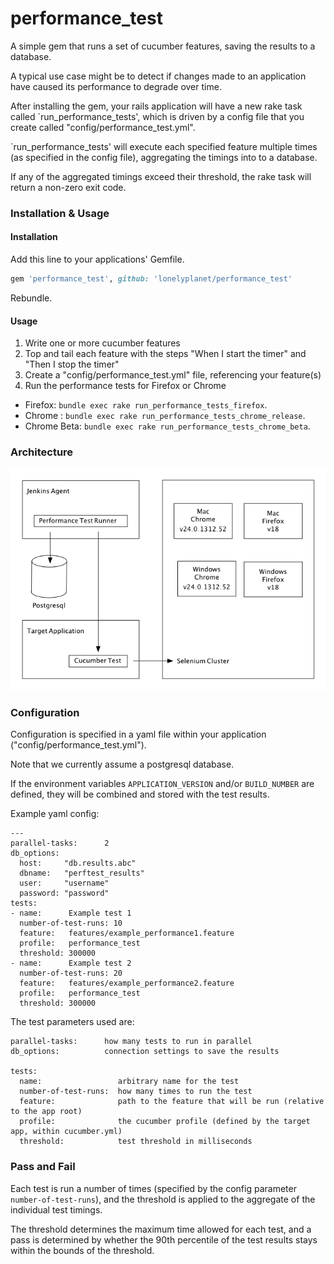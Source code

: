 # performance_test

A simple gem that runs a set of cucumber features, saving the results to a database.

A typical use case might be to detect if changes made to an application have caused its performance to degrade over time.

After installing the gem, your rails application will have a new rake task called `run_performance_tests', which is driven by a config file that you create called "config/performance_test.yml".

`run_performance_tests' will execute each specified feature multiple times (as specified in the config file), aggregating the timings into to a database.

If any of the aggregated timings exceed their threshold, the rake task will return a non-zero exit code.


### Installation & Usage

#### Installation
Add this line to your applications' Gemfile.

```ruby
gem 'performance_test', github: 'lonelyplanet/performance_test'
```

Rebundle.

#### Usage

1. Write one or more cucumber features
2. Top and tail each feature with the steps "When I start the timer" and "Then I stop the timer"
3. Create a "config/performance_test.yml" file, referencing your feature(s)
4. Run the performance tests for Firefox or Chrome
  * Firefox: `bundle exec rake run_performance_tests_firefox`.
  * Chrome : `bundle exec rake run_performance_tests_chrome_release`.
  * Chrome Beta: `bundle exec rake run_performance_tests_chrome_beta`.

### Architecture

![all architects are frustrated artists](https://github.com/lonelyplanet/performance_test/blob/master/PerformanceTestGem.png)

### Configuration

Configuration is specified in a yaml file within your application ("config/performance_test.yml").

Note that we currently assume a postgresql database.

If the environment variables `APPLICATION_VERSION` and/or `BUILD_NUMBER` are defined, they will be combined and stored with the test results.

Example yaml config:

```
---
parallel-tasks:      2
db_options:
  host:     "db.results.abc"
  dbname:   "perftest_results"
  user:     "username"
  password: "password"
tests:
- name:      Example test 1
  number-of-test-runs: 10
  feature:   features/example_performance1.feature
  profile:   performance_test
  threshold: 300000
- name:      Example test 2
  number-of-test-runs: 20
  feature:   features/example_performance2.feature
  profile:   performance_test
  threshold: 300000
```

The test parameters used are:
```
parallel-tasks:      how many tests to run in parallel
db_options:          connection settings to save the results

tests:
  name:                 arbitrary name for the test
  number-of-test-runs:  how many times to run the test
  feature:              path to the feature that will be run (relative to the app root)
  profile:              the cucumber profile (defined by the target app, within cucumber.yml)
  threshold:            test threshold in milliseconds
```


### Pass and Fail

Each test is run a number of times (specified by the config parameter `number-of-test-runs`), and the threshold is applied to the aggregate of the individual test timings.

The threshold determines the maximum time allowed for each test, and a pass is determined by whether the 90th percentile of the test results stays within the bounds of the threshold.


